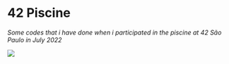 # 42 Piscine

*Some codes that i have done when i participated in the piscine at 42 São Paulo in July 2022*

![](https://media.giphy.com/media/dNgK7Ws7y176U/giphy.gif)

